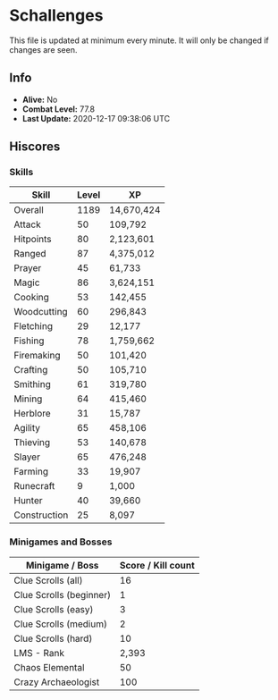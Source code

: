 # Schallenges

This file is updated at minimum every minute. It will only be changed if changes are seen.

## Info

 - **Alive:** No
 - **Combat Level:** 77.8
 - **Last Update:** 2020-12-17 09:38:06 UTC

## Hiscores

### Skills

| Skill | Level | XP |
|--|--|--|
| Overall | 1189 | 14,670,424 |
| Attack | 50 | 109,792 |
| Hitpoints | 80 | 2,123,601 |
| Ranged | 87 | 4,375,012 |
| Prayer | 45 | 61,733 |
| Magic | 86 | 3,624,151 |
| Cooking | 53 | 142,455 |
| Woodcutting | 60 | 296,843 |
| Fletching | 29 | 12,177 |
| Fishing | 78 | 1,759,662 |
| Firemaking | 50 | 101,420 |
| Crafting | 50 | 105,710 |
| Smithing | 61 | 319,780 |
| Mining | 64 | 415,460 |
| Herblore | 31 | 15,787 |
| Agility | 65 | 458,106 |
| Thieving | 53 | 140,678 |
| Slayer | 65 | 476,248 |
| Farming | 33 | 19,907 |
| Runecraft | 9 | 1,000 |
| Hunter | 40 | 39,660 |
| Construction | 25 | 8,097 |

### Minigames and Bosses

| Minigame / Boss | Score / Kill count |
|--|--|
| Clue Scrolls (all) | 16 |
| Clue Scrolls (beginner) | 1 |
| Clue Scrolls (easy) | 3 |
| Clue Scrolls (medium) | 2 |
| Clue Scrolls (hard) | 10 |
| LMS - Rank | 2,393 |
| Chaos Elemental | 50 |
| Crazy Archaeologist | 100 |
